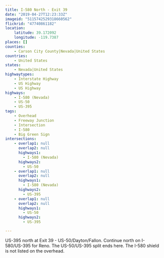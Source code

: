 ```yaml
---
title: I-580 North - Exit 39
date: "2019-04-27T12:23:33Z"
imageid: "5115742529318660562"
flickrid: "47740861182"
location:
    latitude: 39.172092
    longitude: -119.7387
places: []
counties:
    - Carson City County|Nevada|United States
countries:
    - United States
states:
    - Nevada|United States
highwaytypes:
    - Interstate Highway
    - US Highway
    - US Highway
highways:
    - I-580 (Nevada)
    - US-50
    - US-395
tags:
    - Overhead
    - Freeway Junction
    - Intersection
    - I-580
    - Big Green Sign
intersections:
    - overlap1: null
      overlap2: null
      highways1:
        - I-580 (Nevada)
      highways2:
        - US-50
    - overlap1: null
      overlap2: null
      highways1:
        - I-580 (Nevada)
      highways2:
        - US-395
    - overlap1: null
      overlap2: null
      highways1:
        - US-50
      highways2:
        - US-395

---
```

US-395 north at Exit 39 - US-50/Dayton/Fallon.  Continue north on I-580/US-395 for Reno.  The US-50/US-395 split ends here.  The I-580 shield is not listed on the overhead.